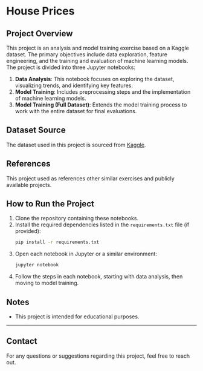 # House Prices

## Project Overview
This project is an analysis and model training exercise based on a Kaggle dataset. The primary objectives include data exploration, feature engineering, and the training and evaluation of machine learning models. The project is divided into three Jupyter notebooks:

1. **Data Analysis**: This notebook focuses on exploring the dataset, visualizing trends, and identifying key features.
2. **Model Training**: Includes preprocessing steps and the implementation of machine learning models.
3. **Model Training (Full Dataset)**: Extends the model training process to work with the entire dataset for final evaluations.

## Dataset Source
The dataset used in this project is sourced from [Kaggle](https://www.kaggle.com/competitions/house-prices-advanced-regression-techniques).

## References
This project used as references other similar exercises and publicly available projects. 

## How to Run the Project
1. Clone the repository containing these notebooks.
2. Install the required dependencies listed in the `requirements.txt` file (if provided):
   ```bash
   pip install -r requirements.txt
   ```
3. Open each notebook in Jupyter or a similar environment:
   ```bash
   jupyter notebook
   ```
4. Follow the steps in each notebook, starting with data analysis, then moving to model training.

## Notes
- This project is intended for educational purposes.

---

## Contact
For any questions or suggestions regarding this project, feel free to reach out.

